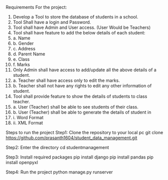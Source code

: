 Requirements For the project:
1.	Develop a Tool to store the database of students in a school.
2.	Tool Shall have a login and Password.
3.	Tool shall have Admin and User access. (User Would be Teachers)
4.	Tool shall have feature to add the below details of each student:
5.	a.	Name
6.	b.	Gender
7.	c.	Address
8.	d.	Parent Name
9.	e.	Class
10.	f.	Marks
11.	Only Admin shall have access to add/update all the above details of a student.
12.	a.	Teacher shall have access only to edit the marks.
13.	b.	Teacher shall not have any rights to edit any other information of student.
14.	Tool shall provide feature to show the details of students to class teacher.
15.	a.	User (Teacher) shall be able to see students of their class.
16.	b.	User (Teacher) shall be able to generate the details of student in
17.	i.	Word Format
18.	ii.	XML Format


Steps to run the project
Step1: Clone the repository to your local pc
git clone  https://github.com/prasanth1604/student_data_management.git

Step2: Enter the directory
cd studentmanagement

Step3: Install required packages
pip install django
pip install pandas
pip install openpyxl

Step4: Run the project
python manage.py runserver

